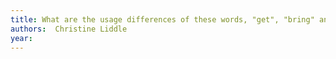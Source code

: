 ```yaml
---
title: What are the usage differences of these words, "get", "bring" and "fetch"?
authors:  Christine Liddle
year: 
---
```


